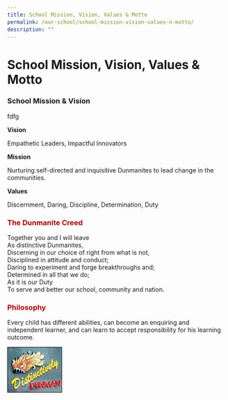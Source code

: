 ```yaml
---
title: School Mission, Vision, Values & Motto
permalink: /our-school/school-mission-vision-values-n-motto/
description: ""
---
```

<h1><span style="text-align: center;">School Mission, Vision, Values & Motto</span></h1>

<h3><span style="text-align: center;">School Mission & Vision</span></h3>

fdfg

**Vision**

Empathetic Leaders, Impactful Innovators  


**Mission**

Nurturing self-directed and inquisitive Dunmanites to lead change in the communities.

**Values**

Discernment, Daring, Discipline, Determination, Duty

### <span style = "color: #a70303"> <b>The Dunmanite Creed</b> </span>

Together you and I will leave  
As distinctive Dunmanites,  
Discerning in our choice of right from what is not,  
Disciplined in attitude and conduct;  
Daring to experiment and forge breakthroughs and;  
Determined in all that we do;  
As it is our Duty  
To serve and better our school, community and nation.

### <span style = "color: #a70303"> <b>Philosophy</b> </span>

Every child has different abilities, can become an enquiring and independent learner, and can learn to accept responsibility for his learning outcome.

 <img src="/images/Our%20School/distinctively_dunman.jpg"
     style="width:25%">